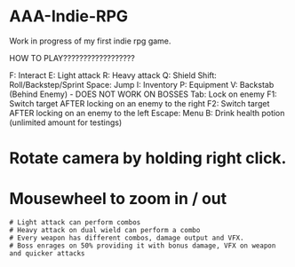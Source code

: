 # AAA-Indie-RPG

Work in progress of my first indie rpg game.

HOW TO PLAY??????????????????

F: Interact
E: Light attack
R: Heavy attack
Q: Shield
Shift: Roll/Backstep/Sprint
Space: Jump
I: Inventory
P: Equipment
V: Backstab (Behind Enemy) - DOES NOT WORK ON BOSSES
Tab: Lock on enemy
F1: Switch target AFTER locking on an enemy to the right
F2: Switch target AFTER locking on an enemy to the left
Escape: Menu
B: Drink health potion (unlimited amount for testings)

# Rotate camera by holding right click.
# Mousewheel to zoom in / out
~~~~~~~~~~~~~~~~~~~~~~~~~~~~~~
# Light attack can perform combos
# Heavy attack on dual wield can perform a combo
# Every weapon has different combos, damage output and VFX.
# Boss enrages on 50% providing it with bonus damage, VFX on weapon and quicker attacks
